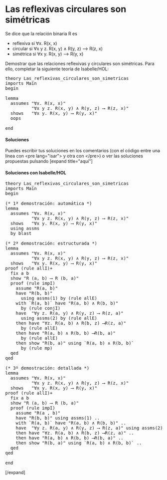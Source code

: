 # Las reflexivas circulares son simétricas

Se dice que la relación binaria R es

* reflexiva si ∀x. R(x, x)
* circular si ∀x y z. R(x, y) ∧ R(y, z) ⟶ R(z, x)
* simétrica si ∀x y. R(x, y) ⟶ R(y, x)

Demostrar que las relaciones reflexivas y circulares son simétricas. Para ello, completar la siguiente teoría de Isabelle/HOL:

<pre lang="isar">
theory Las_reflexivas_circulares_son_simetricas
imports Main
begin

lemma 
  assumes "∀x. R(x, x)"
          "∀x y z. R(x, y) ∧ R(y, z) ⟶ R(z, x)" 
  shows   "∀x y. R(x, y) ⟶ R(y, x)"
  oops
  
end
</pre>

<h4>Soluciones</h4>

Puedes escribir tus soluciones en los comentarios (con el código entre una línea con &#60;pre lang=&quot;isar&quot;&#62; y otra con &#60;/pre&#62;) o ver las soluciones propuestas pulsando [expand title="aquí"]

<h4>Soluciones con Isabelle/HOL</h4>

<pre lang="isar">
theory Las_reflexivas_circulares_son_simetricas
imports Main
begin

(* 1ª demostración: automática *)
lemma 
  assumes "∀x. R(x, x)"
          "∀x y z. R(x, y) ∧ R(y, z) ⟶ R(z, x)" 
  shows   "∀x y. R(x, y) ⟶ R(y, x)"
  using assms
  by blast

(* 2ª demostración: estructurada *)
lemma
  assumes "∀x. R(x, x)"
          "∀x y z. R(x, y) ∧ R(y, z) ⟶ R(z, x)" 
  shows   "∀x y. R(x, y) ⟶ R(y, x)"
proof (rule allI)+
  fix a b
  show "R (a, b) ⟶ R (b, a)"
  proof (rule impI)
    assume "R(a, b)"
    have "R(b, b)" 
      using assms(1) by (rule allE)
    with `R(a, b)` have "R(a, b) ∧ R(b, b)" 
      by (rule conjI)
    have  "∀y z. R(a, y) ∧ R(y, z) ⟶ R(z, a)" 
      using assms(2) by (rule allE)
    then have "∀z. R(a, b) ∧ R(b, z) ⟶R(z, a)" 
      by (rule allE)
    then have "R(a, b) ∧ R(b, b) ⟶R(b, a)" 
      by (rule allE)
    then show "R(b, a)" using `R(a, b) ∧ R(b, b)` 
      by (rule mp)
  qed
qed

(* 3º demostración: detallada *)
lemma
  assumes "∀x. R(x, x)"
          "∀x y z. R(x, y) ∧ R(y, z) ⟶ R(z, x)" 
  shows   "∀x y. R(x, y) ⟶ R(y, x)"
proof (rule allI)+
  fix a b
  show "R (a, b) ⟶ R (b, a)"
  proof (rule impI)
    assume "R(a , b)"
    have "R(b, b)" using assms(1) ..
    with `R(a, b)` have "R(a, b) ∧ R(b, b)" ..
    have  "∀y z. R(a, y) ∧ R(y, z) ⟶ R(z, a)" using assms(2) ..
    then have "∀z. R(a, b) ∧ R(b, z) ⟶R(z, a)" ..
    then have "R(a, b) ∧ R(b, b) ⟶R(b, a)" ..
    then show "R(b, a)" using `R(a, b) ∧ R(b, b)` ..
  qed
qed

end
</pre>
[/expand]
